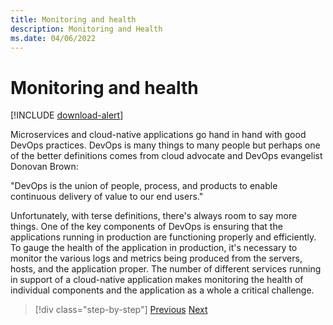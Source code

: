 ```yaml
---
title: Monitoring and health
description: Monitoring and Health
ms.date: 04/06/2022
---
```


# Monitoring and health

[!INCLUDE [download-alert](includes/download-alert.md)]

Microservices and cloud-native applications go hand in hand with good DevOps practices. DevOps is many things to many people but perhaps one of the better definitions comes from cloud advocate and DevOps evangelist Donovan Brown:

"DevOps is the union of people, process, and products to enable continuous delivery of value to our end users."

Unfortunately, with terse definitions, there's always room to say more things. One of the key components of DevOps is ensuring that the applications running in production are functioning properly and efficiently. To gauge the health of the application in production, it's necessary to monitor the various logs and metrics being produced from the servers, hosts, and the application proper. The number of different services running in support of a cloud-native application makes monitoring the health of individual components and the application as a whole a critical challenge.

>[!div class="step-by-step"]
>[Previous](resilient-communications.md)
>[Next](observability-patterns.md)
